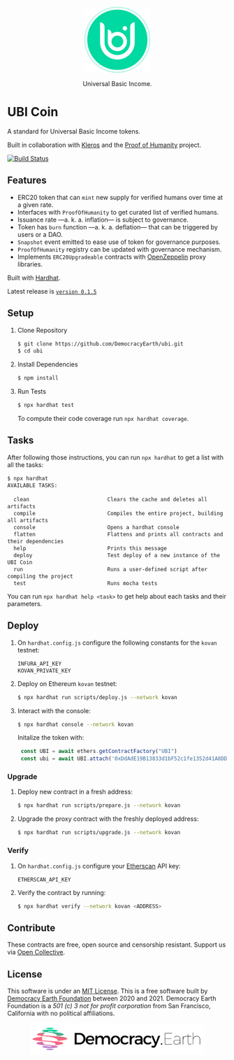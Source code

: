 <p align="center">
<img src="docs/logo/ubi_token.png" width="150" title="Democracy Earth Dapp Screenshot 2020">
</p>

<p align="center">
Universal Basic Income.
</p>

# UBI Coin

A standard for Universal Basic Income tokens. 

Built in collaboration with [Kleros](https://github.com/kleros) and the [Proof of Humanity](https://github.com/Proof-Of-Humanity) project.

[![Build Status](https://travis-ci.com/DemocracyEarth/ubi.svg?branch=master)](https://travis-ci.com/DemocracyEarth/ubi)

## Features

- ERC20 token that can `mint` new supply for verified humans over time at a given rate. 
- Interfaces with `ProofOfHumanity` to get curated list of verified humans.
- Issuance rate —a. k. a. inflation— is subject to governance.
- Token has `burn` function —a. k. a. deflation— that can be triggered by users or a DAO.
- `Snapshot` event emitted to ease use of token for governance purposes.
- `ProofOfHumanity` registry can be updated with governance mechanism.
- Implements `ERC20Upgradeable` contracts with [OpenZeppelin](https://github.com/openzeppelin) proxy libraries.

Built with [Hardhat](https://github.com/nomiclabs/hardhat). 

Latest release is [`version 0.1.5`](https://github.com/DemocracyEarth/ubi/releases)

## Setup

1. Clone Repository

    ```sh
    $ git clone https://github.com/DemocracyEarth/ubi.git
    $ cd ubi
    ```

2. Install Dependencies

    ```sh
    $ npm install
    ```

3. Run Tests

    ```sh
    $ npx hardhat test
    ```

    To compute their code coverage run `npx hardhat coverage`.

## Tasks

After following those instructions, you can run `npx hardhat` to get a list with all the tasks:

```
$ npx hardhat
AVAILABLE TASKS:

  clean                         Clears the cache and deletes all artifacts
  compile                       Compiles the entire project, building all artifacts
  console                       Opens a hardhat console
  flatten                       Flattens and prints all contracts and their dependencies
  help                          Prints this message
  deploy                        Test deploy of a new instance of the UBI Coin
  run                           Runs a user-defined script after compiling the project
  test                          Runs mocha tests
```

You can run `npx hardhat help <task>` to get help about each tasks and their parameters. 

## Deploy

1. On `hardhat.config.js` configure the following constants for the `kovan` testnet:

    ```
    INFURA_API_KEY
    KOVAN_PRIVATE_KEY
    ```

2. Deploy on Ethereum `kovan` testnet: 

    ```sh
    $ npx hardhat run scripts/deploy.js --network kovan
    ```
3. Interact with the console:

    ```sh
    $ npx hardhat console --network kovan
    ```

    Initalize the token with:

    ```js
     const UBI = await ethers.getContractFactory("UBI")
     const ubi = await UBI.attach('0xDdAdE19B13833d1bF52c1fe1352d41A8DD9fE8C9') // Replace with your token address
    ```

### Upgrade

1. Deploy new contract in a fresh address:

    ```sh
    $ npx hardhat run scripts/prepare.js --network kovan
    ```

2. Upgrade the proxy contract with the freshly deployed address: 

    ```sh
    $ npx hardhat run scripts/upgrade.js --network kovan
    ```

### Verify

1. On `hardhat.config.js` configure your [Etherscan](https://kovan.etherscan.io/) API key:

    ```
    ETHERSCAN_API_KEY
    ```

2. Verify the contract by running:

    ```sh
    $ npx hardhat verify --network kovan <ADDRESS>
    ```

## Contribute

These contracts are free, open source and censorship resistant. Support us via [Open Collective](https://opencollective.com/democracyearth).

## License

This software is under an [MIT License](LICENSE.md). This is a free software built by [Democracy Earth Foundation](https://democracy.earth) between 2020 and 2021. Democracy Earth Foundation is a _501 (c) 3 not for profit corporation_ from San Francisco, California with no political affiliations.

<p align="center">
<img src="docs/democracy-earth.png" width="400" title="Democracy Earth Foundation">
</p>
